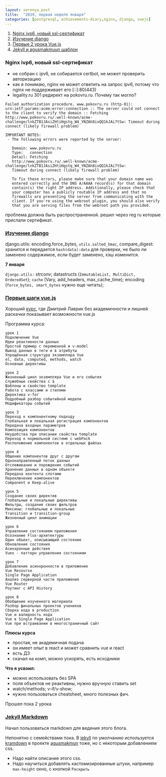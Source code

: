 ```yaml
---
layout: serenya_post
title:  "2019, первая неделя января"
categories: [postgresql, achievements-diary,nginx, django, vuejs]
---
```


<!--This is a text with a-->
<!--footnote[^1].-->

<!--[^1]: And here is the definition.-->

1. <a href='#nginx'>Nginx ivp6, новый ssl-сертификат</a>
2. <a href='#django-salted-hmac'>Изучение django</a>
3. <a href='#vue-js-first-steps'>Первые 2 урока Vue.js</a>
4. <a href='#jekyll-markdown'>Jekyll и agusmakmuun шаблон</a>

### <span name='nginx'>Nginx ivp6, новый ssl-сертификат</span>
- не собран с ipv6, не собирается certbot, не может проверить авторизацию
- как я понимаю, nginx не может ответить на запрос ipv6, потому что nginx не поддерживает его [::]:80(443)
- legality.ru 301 редирект на pokovru.ru. Почему так могло?

```
Failed authorization procedure. www.pokovru.ru (http-01): urn:ietf:params:acme:error:connection :: The server could not connect to the client to verify the domain :: Fetching http://www.pokovru.ru/.well-known/acme-challenge/lnkZTB1JAsiZHtiHgstq_W4_YNZAh8ixQQ1kJAi7tSw: Timeout during connect (likely firewall problem)

IMPORTANT NOTES:
 - The following errors were reported by the server:

   Domain: www.pokovru.ru
   Type:   connection
   Detail: Fetching
   http://www.pokovru.ru/.well-known/acme-challenge/lnkZTB1JAsiZHtiHgstq_W4_YNZAh8ixQQ1kJAi7tSw:
   Timeout during connect (likely firewall problem)

   To fix these errors, please make sure that your domain name was
   entered correctly and the DNS A/AAAA record(s) for that domain
   contain(s) the right IP address. Additionally, please check that
   your computer has a publicly routable IP address and that no
   firewalls are preventing the server from communicating with the
   client. If you're using the webroot plugin, you should also verify
   that you are serving files from the webroot path you provided.
```

проблема должна быть распространенной. решил через reg ru которые прислали сертификат.

### <a href='#django-salted-hmac' name='django-salted-hmac'>Изучение django</a>

django.utils: encoding.force_bytes, `utils.salted_hmac`, compare_digest: 
хранится и передается `hash(data):data` для проверки, не было ли заменено содержимое, если будет заменено, хэш изменится.
 
**7 января**

`django.utils:` strconv; datastructs (`ImmutableList, MultiDict, OrderedSet`); `cache` (Vary, add_headers, max_cache_time); encoding (`force_bytes, smart_bytes` нужно еще читать);  


### <a href="#vue-js-first-steps" name='vue-js-first-steps'>Первые шаги vue.js</a>
Хороший [курс](http://js.dmitrylavrik.ru/vue/?utm=site-footer), где Дмитрий Лаврик без академичности и лишней раскачки показывает возможности vue.js

Программа курса:
```
урок 1
Подключение Vue
Идеи реактивности данных
Простой пример с переменной и v-model
Вывод данных в теги и в атрибуты
Упрощённая структура экземпляра Vue
el, data, computed, methods, watch
Основные директивы

урок 2
Жизненный цикл экземпляра Vue и его события
Служебные свойства с $
Шаблоны и свойство template
Работа с классами и стилями
Директива v-for
Подробный разбор событийной модели
Модификаторы событий

урок 3
Переход к компонентному подходу
Глобальная и локальная регистрация компонентов
Передача входных параметров
Композиция компонентов
Неудобства при описании свойства template
Переход к нормальной системе с webPack
Расположение компонентов в отдельных файлах

урок 4
Общение компонентов друг с другом
Однонаправленный поток данных
Отслеживание и порождение событий
Хранение данных в одном объекте
Передача контента слотами
Переключение компонентов
Component и Keep-alive

урок 5
Создание своих директив
Глобальные и локальные директивы
Фильтры, создание своих фильтров
Миксины: глобальные и локальные
Transition и transition-group
Жизненный цикл анимации

урок 6
Управление состоянием приложения
Осознание Flux-архитектуры
Один объект, описывающий состояние
Обновление состояния
Асинхронные действия
Vuex - паттерн управления состоянием

урок 7
Добавление асинхронности в приложение
Vue Resourse
Single Page Application
Анализ серверной части приложения
Vue Router
Роутинг с API History

урок 8
Обобщение изученного материала
Разбор финальных проектов учеников
Сборка кода в production
Vue и валидность кода
Vue в Single Page Application
Vue при встраивании в многостраничный сайт
```

**Плюсы курса**

- простая, не академичная подача
- он имеет опыт в react и может сравнить vue и react
- есть ДЗ
- скачал на комп, можно ускорять, есть исходники

**Что я усвоил:**

 * можно использовать без SPA
 * поля объектов не реактивны, нужно вручную ставить set
 * watch/methods; v-if/v-show; 
 * нужно пользоваться cheatsheet, много полезных фич.
 
Прошел пока 2 урока

    
### <a href="#jekyll-markdown">Jekyll Markdown</a>
Начал пользоваться markdown для ведения этого блога.

Непонятно с семействами пока. В [jekyll](https://jekyllrb.com/docs/configuration/markdown/) по умолчанию используется [kramdown](https://kramdown.gettalong.org/quickref.html) в проекте [agusmakmun](https://github.com/agusmakmun/agusmakmun.github.io) тоже, но с некоторым добавлением css.

- Надо найти описание этого css.
- Надо научиться добавлять кастомизированные штуки, например `max-height` окно, с кнопкой `Раскрыть`
 
